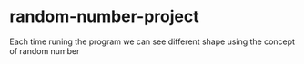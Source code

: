 # random-number-project
Each time runing the program we can see different shape using the concept of random number
